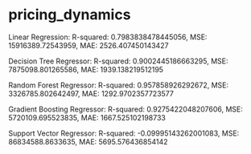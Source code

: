 # pricing_dynamics
Linear Regression:
 R-squared: 0.7983838478445056, MSE: 15916389.72543959, MAE: 2526.407450143427

Decision Tree Regressor:
 R-squared: 0.9002445186663295, MSE: 7875098.801265586, MAE: 1939.138219512195

Random Forest Regressor:
 R-squared: 0.957858926292672, MSE: 3326785.802642497, MAE: 1292.9702357723577

Gradient Boosting Regressor:
 R-squared: 0.9275422048207606, MSE: 5720109.695523835, MAE: 1667.525102198733

Support Vector Regressor:
 R-squared: -0.09995143262001083, MSE: 86834588.8633635, MAE: 5695.576436854142
